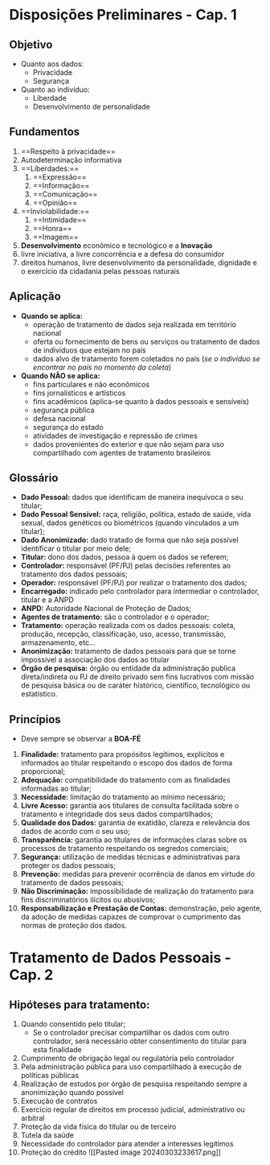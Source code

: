 # Disposições Preliminares - Cap. 1
## Objetivo
- Quanto aos dados:
	- Privacidade
	- Segurança
- Quanto ao indivíduo:
	- Liberdade
	- Desenvolvimento de personalidade

## Fundamentos
1. ==Respeito à privacidade==
2. Autodeterminação informativa
3. ==Liberdades:==
	1. ==Expressão==
	2. ==Informação==
	3. ==Comunicação==
	4. ==Opinião==
4. ==Inviolabilidade:==
	1. ==Intimidade==
	2. ==Honra==
	3. ==Imagem==
5. **Desenvolvimento** econômico e tecnológico e a **Inovação**
6. livre iniciativa, a livre concorrência e a defesa do consumidor
7. direitos humanos, livre desenvolvimento da personalidade, dignidade e o exercício da cidadania pelas pessoas naturais
## Aplicação
- **Quando se aplica:**
	- operação de tratamento de dados seja realizada em território nacional
	- oferta ou fornecimento de bens ou serviços ou tratamento de dados de indivíduos que estejam no país
	- dados alvo de tratamento forem coletados no país (*se o indivíduo se encontrar no país no momento da coleta*)
- **Quando NÃO se aplica:**
	- fins particulares e não econômicos
	- fins jornalísticos e artísticos
	- fins acadêmicos (aplica-se quanto à dados pessoais e sensíveis)
	- segurança pública
	- defesa nacional
	- segurança do estado
	- atividades de investigação e repressão de crimes
	- dados provenientes do exterior e que não sejam para uso compartilhado com agentes de tratamento brasileiros
## Glossário
- **Dado Pessoal:** dados que identificam de maneira inequívoca o seu titular;
- **Dado Pessoal Sensível:** raça, religião, política, estado de saúde, vida sexual, dados genéticos ou biométricos (quando vinculados a um titular);
- **Dado Anonimizado:** dado tratado de forma que não seja possível identificar o titular por meio dele;
- **Titular:** dono dos dados, pessoa à quem os dados se referem;
- **Controlador:** responsável (PF/PJ) pelas decisões referentes ao tratamento dos dados pessoais;
- **Operador:** responsável (PF/PJ) por realizar o tratamento dos dados;
- **Encarregado:** indicado pelo controlador para intermediar o controlador, titular e a ANPD
- **ANPD:** Autoridade Nacional de Proteção de Dados;
- **Agentes de tratamento:** são o controlador e o operador;
- **Tratamento:** operação realizada com os dados pessoais: coleta, produção, recepção, classificação, uso, acesso, transmissão, armazenamento, etc...
- **Anonimização:** tratamento de dados pessoais para que se torne impossível a associação dos dados ao titular
- **Órgão de pesquisa:** órgão ou entidade da administração publica direta/indireta ou PJ de direito privado sem fins lucrativos com missão de pesquisa básica ou de caráter histórico, científico, tecnológico ou estatístico.
<!--SR:!2000-01-01,1,250!2000-01-01,1,250!2000-01-01,1,250!2000-01-01,1,250!2000-01-01,1,250!2000-01-01,1,250!2000-01-01,1,250!2000-01-01,1,250!2024-03-09,1,230!2000-01-01,1,250-->

## Princípios
- Deve sempre se observar a **BOA-FÉ**

1. **Finalidade:** tratamento para propósitos legítimos, explícitos e informados ao titular respeitando o escopo dos dados de forma proporcional;
2. **Adequação:** compatibilidade do tratamento com as finalidades informadas ao titular;
3. **Necessidade:** limitação do tratamento ao mínimo necessário;
4. **Livre Acesso:** garantia aos titulares de consulta facilitada sobre o tratamento e integridade dos seus dados compartilhados;
5. **Qualidade dos Dados:** garantia de exatidão, clareza e relevância dos dados de acordo com o seu uso;
6. **Transparência:** garantia ao titulares de informações claras sobre os processos de tratamento respeitando os segredos comerciais;
7. **Segurança:** utilização de medidas técnicas e administrativas para proteger os dados pessoais;
8. **Prevenção:** medidas para prevenir ocorrência de danos em virtude do tratamento de dados pessoais;
9. **Não Discriminação:** impossibilidade de realização do tratamento para fins discriminatórios ilícitos ou abusivos;
10. **Responsabilização e Prestação de Contas:** demonstração, pelo agente, da adoção de medidas capazes de comprovar o cumprimento das normas de proteção dos dados.


# Tratamento de Dados Pessoais - Cap. 2
## Hipóteses para tratamento:
1. Quando consentido pelo titular;
	* Se o controlador precisar compartilhar os dados com outro controlador, será necessário obter consentimento do titular para esta finalidade
2. Cumprimento de obrigação legal ou regulatória pelo controlador
3. Pela administração pública para uso compartilhado à execução de políticas públicas
4. Realização de estudos por órgão de pesquisa respeitando sempre a anonimização quando possível
5. Execução de contratos
6. Exercício regular de direitos em processo judicial, administrativo ou arbitral
7. Proteção da vida física do titular ou de terceiro
8. Tutela da saúde
9. Necessidade do controlador para atender a interesses legítimos
10. Proteção do crédito
![[Pasted image 20240303233617.png]]
